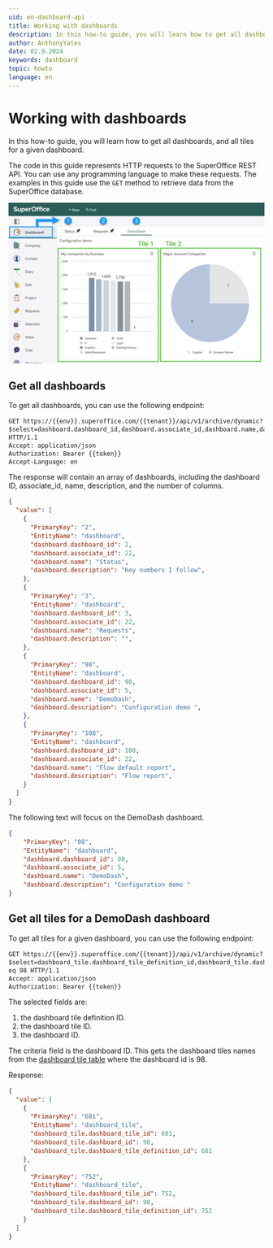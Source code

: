```yaml
---
uid: en-dashboard-api
title: Working with dashboards
description: In this how-to guide, you will learn how to get all dashboards and all tiles for a dashboard.
author: AnthonyYates
date: 02.9.2024
keywords: dashboard
topic: howto
language: en
---
```


# Working with dashboards

In this how-to guide, you will learn how to get all dashboards, and all tiles for a given dashboard.

The code in this guide represents HTTP requests to the SuperOffice REST API. You can use any programming language to make these requests. The examples in this guide use the `GET` method to retrieve data from the SuperOffice database.

![Dashboard][dashboard-page]

## Get all dashboards

To get all dashboards, you can use the following endpoint:

```http
GET https://{{env}}.superoffice.com/{{tenant}}/api/v1/archive/dynamic?$select=dashboard.dashboard_id,dashboard.associate_id,dashboard.name,dashboard.description,dashboard.dashboard_theme_id,dashboard.columns HTTP/1.1
Accept: application/json
Authorization: Bearer {{token}}
Accept-Language: en
```

The response will contain an array of dashboards, including the dashboard ID, associate_id, name, description, and the number of columns.

```json
{
  "value": [
    {
      "PrimaryKey": "2",
      "EntityName": "dashboard",
      "dashboard.dashboard_id": 2,
      "dashboard.associate_id": 22,
      "dashboard.name": "Status",
      "dashboard.description": "Key numbers I follow",
    },
    {
      "PrimaryKey": "3",
      "EntityName": "dashboard",
      "dashboard.dashboard_id": 3,
      "dashboard.associate_id": 22,
      "dashboard.name": "Requests",
      "dashboard.description": "",
    },
    {
      "PrimaryKey": "98",
      "EntityName": "dashboard",
      "dashboard.dashboard_id": 98,
      "dashboard.associate_id": 5,
      "dashboard.name": "DemoDash",
      "dashboard.description": "Configuration demo ",
    },
    {
      "PrimaryKey": "108",
      "EntityName": "dashboard",
      "dashboard.dashboard_id": 108,
      "dashboard.associate_id": 22,
      "dashboard.name": "Flow default report",
      "dashboard.description": "Flow report",
    }
  ]
}
```

The following text will focus on the DemoDash dashboard.

```json
{
    "PrimaryKey": "98",
    "EntityName": "dashboard",
    "dashboard.dashboard_id": 98,
    "dashboard.associate_id": 5,
    "dashboard.name": "DemoDash",
    "dashboard.description": "Configuration demo "
}
```

## Get all tiles for a DemoDash dashboard

To get all tiles for a given dashboard, you can use the following endpoint:

```http
GET https://{{env}}.superoffice.com/{{tenant}}/api/v1/archive/dynamic?$select=dashboard_tile.dashboard_tile_definition_id,dashboard_tile.dashboard_tile_id,dashboard_tile.dashboard_id&$filter=dashboard_tile.dashboard_id eq 98 HTTP/1.1
Accept: application/json
Authorization: Bearer {{token}}
```

The selected fields are:

1. the dashboard tile definition ID.
2. the dashboard tile ID.
3. the dashboard ID.

The criteria field is the dashboard ID. This gets the dashboard tiles names from the [dashboard tile table][0] where the dashboard id is 98.

Response:

```json
{
  "value": [
    {
      "PrimaryKey": "681",
      "EntityName": "dashboard_tile",
      "dashboard_tile.dashboard_tile_id": 681,
      "dashboard_tile.dashboard_id": 98,
      "dashboard_tile.dashboard_tile_definition_id": 681
    },
    {
      "PrimaryKey": "752",
      "EntityName": "dashboard_tile",
      "dashboard_tile.dashboard_tile_id": 752,
      "dashboard_tile.dashboard_id": 98,
      "dashboard_tile.dashboard_tile_definition_id": 752
    }
  ]
}
```

<!-- image references-->
[dashboard-page]: media/dashboard-page.png

<!-- links -->
[0]: ../../database/tables/dashboard.md
[1]: ../../database/tables/dashboard-tile.md
[3]: ../../database/tables/dashboard-tile-definition.md
